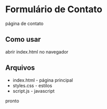 # Formulário de Contato

página de contato

## Como usar

abrir index.html no navegador

## Arquivos

- index.html - página principal
- styles.css - estilos
- script.js - javascript

pronto